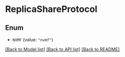 # ReplicaShareProtocol

## Enum


* `NVMF` (value: `"nvmf"`)


[[Back to Model list]](../README.md#documentation-for-models) [[Back to API list]](../README.md#documentation-for-api-endpoints) [[Back to README]](../README.md)


